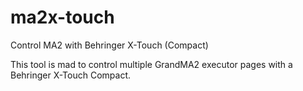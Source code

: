 # ma2x-touch
Control MA2 with Behringer X-Touch (Compact)

This tool is mad to control multiple GrandMA2 executor pages with a Behringer X-Touch Compact.
